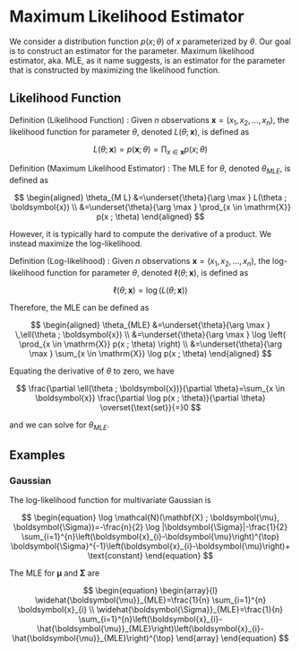 # Maximum Likelihood Estimator

We consider a distribution function $p(x; \theta)$ of $x$ parameterized by $\theta$. Our goal is to construct an estimator for the parameter. Maximum likelihood estimator, aka. MLE, as it name suggests, is an estimator for the parameter that is constructed by maximizing the likelihood function.

## Likelihood Function

Definition (Likelihood Function)
: Given $n$ observations $\boldsymbol{x} = (x_1, x_2, \ldots, x_n)$, the likelihood function for parameter $\theta$, denoted $L(\theta ; \boldsymbol{x})$, is defined as

  $$
  L(\theta ; \boldsymbol{x})=p(\boldsymbol{x} ; \theta)=\prod_{x \in \boldsymbol{x}} p(x ; \theta)
  $$

Definition (Maximum Likelihood Estimator)
: The MLE for $\theta$, denoted $\theta _ {MLE}$, is defined as

  $$
  \begin{aligned}
  \theta_{M L} &=\underset{\theta}{\arg \max } L(\theta ; \boldsymbol{x}) \\
  &=\underset{\theta}{\arg \max } \prod_{x \in \mathrm{X}} p(x ; \theta)
  \end{aligned}
  $$


However, it is typically hard to compute the derivative of a product. We instead maximize the log-likelihood.

Definition (Log-likelihood)
: Given $n$ observations $\boldsymbol{x} = (x_1, x_2, \ldots, x_n)$, the log-likelihood function for parameter $\theta$, denoted $\ell(\theta ; \boldsymbol{x})$, is defined as

  $$
  \ell(\theta ; \boldsymbol{x})=\log \left( L(\theta ; \boldsymbol{x}) \right)
  $$

Therefore, the MLE can be defined as

$$
\begin{aligned}
\theta_{MLE} &=\underset{\theta}{\arg \max } \,\ell(\theta ; \boldsymbol{x}) \\
&=\underset{\theta}{\arg \max } \log \left( \prod_{x \in \mathrm{X}} p(x ; \theta) \right)
 \\
&=\underset{\theta}{\arg \max } \sum_{x \in \mathrm{X}} \log p(x ; \theta)
\end{aligned}
$$

Equating the derivative of $\theta$ to zero, we have

$$
\frac{\partial \ell(\theta ; \boldsymbol{x})}{\partial \theta}=\sum_{x \in \boldsymbol{x}} \frac{\partial \log p(x ; \theta)}{\partial \theta} \overset{\text{set}}{=}0
$$

and we can solve for $\theta_{MLE}$.

## Examples

### Gaussian

The log-likelihood function for multivariate Gaussian is


$$
\begin{equation}
\log \mathcal{N}(\mathbf{X} ; \boldsymbol{\mu}, \boldsymbol{\Sigma})=-\frac{n}{2} \log |\boldsymbol{\Sigma}|-\frac{1}{2} \sum_{i=1}^{n}\left(\boldsymbol{x}_{i}-\boldsymbol{\mu}\right)^{\top} \boldsymbol{\Sigma}^{-1}\left(\boldsymbol{x}_{i}-\boldsymbol{\mu}\right)+ \text{constant}
\end{equation}
$$

The MLE for $\boldsymbol{\mu}$ and $\boldsymbol{\Sigma}$ are


$$
\begin{equation}
\begin{array}{l}
\widehat{\boldsymbol{\mu}}_{MLE}=\frac{1}{n} \sum_{i=1}^{n} \boldsymbol{x}_{i} \\
\widehat{\boldsymbol{\Sigma}}_{MLE}=\frac{1}{n} \sum_{i=1}^{n}\left(\boldsymbol{x}_{i}-\hat{\boldsymbol{\mu}}_{MLE}\right)\left(\boldsymbol{x}_{i}-\hat{\boldsymbol{\mu}}_{MLE}\right)^{\top}
\end{array}
\end{equation}
$$
